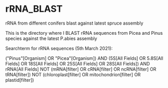 # rRNA_BLAST
rRNA from different conifers blast against latest spruce assembly 

This is the directory where I BLAST rRNA sequences from Picea and Pinus species against the latest P.abies assembly

Searchterm for rRNA sequences (5th March 2021):

("Pinus"[Organism] OR "Picea"[Organism]) AND (5S[All Fields] OR 5.8S[All Fields] OR 18S[All Fields] OR 25S[All Fields] OR 28S[All Fields]) AND rRNA[All Fields] NOT (mRNA[filter] OR cRNA[filter] OR ncRNA[filter] OR tRNA[filter]) NOT (chloroplast[filter] OR mitochondrion[filter] OR plastid[filter])

